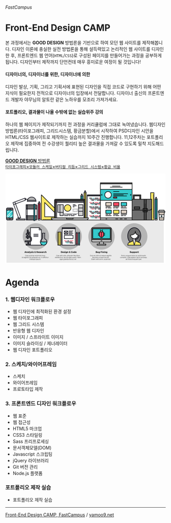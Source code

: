 ###### FastCampus
# Front-End Design CAMP

본 과정에서는 **GOOD DESIGN** 방법론을 기반으로 하여 모던 웹 사이트를 제작해봅니다. 디자인 이론에 충실한 실전 방법론을 통해 설득력있고 논리적인 웹 사이트를 디자인한 후, 프론트엔드 웹 언어(`HTML`/`CSS`)로 구성된 페이지를 만들어가는 과정을 공부하게 됩니다. 디자인부터 제작까지 단언컨데 매우 흥미로운 여정이 될 것입니다!

#### 디자이너의, 디자이너를 위한, 디자이너에 의한

디자인 발상, 기획, 그리고 기획서에 표현된 디자인을 직접 코드로 구현하기 위해 어떤 지식이 필요한지 전적으로 디자이너의 입장에서 전달합니다. 디자이너 출신의 프론트엔드 개발자 야무님의 알토란 같은 노하우를 모조리 가져가세요.

#### 포트폴리오, 결과물이 나올 수밖에 없는 실습위주 강의

하나의 웹 페이지가 제작되기까지 전 과정을 커리큘럼에 그대로 녹여냈습니다. 웹디자인 방법론(타이포그래피, 그리드시스템, 황금분할)에서 시작하여 PSD디자인 시안을 HTML/CSS 웹사이트로 제작하는 실습까지 10주간 진행합니다. 11,12주차는 포트폴리오 제작에 집중하여 전 수강생이 퀄리티 높은 결과물을 가져갈 수 있도록 밀착 지도해드립니다.

[**GOOD DESIGN** 방법론<br>`타이포그래피`×`모듈러 스케일`×`버티컬 리듬`×`그리드 시스템`×`황금 비율`](REFERENCE.md)

![Web Design Workflow](Assets/dsgn_web_development.png)

# Agenda

### 1. 웹디자인 워크플로우

- 웹 디자인에 최적화된 환경 설정
- 웹 타이포그래피
- 웹 그리드 시스템
- 반응형 웹 디자인
- 이미지 / 스프라이트 이미지
- 이미지 슬라이싱 / 제너레이터
- 웹 디자인 포트폴리오

### 2. 스케치/와이어프레임

- 스케치
- 와이어프레임
- 프로토타입 제작

### 3. 프론트엔드 디자인 워크플로우

- 웹 표준
- 웹 접근성
- HTML5 마크업
- CSS3 스타일링
- Sass 프리프로세싱
- 문서객체모델(DOM)
- Javascript 스크립팅
- jQuery 라이브러리
- Git 버전 관리
- Node.js 플랫폼

### 포트폴리오 제작 실습

- 포트폴리오 제작 실습

---

[Front-End Design CAMP, FastCampus](http://www.fastcampus.co.kr/dev_camp_dfep/) / [yamoo9.net](http://yamoo9.net)
